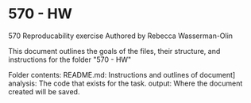 # 570 - HW
 570 Reproducability exercise
 Authored by Rebecca Wasserman-Olin
 
 This document outlines the goals of the files, their structure, and instructions for the folder "570 - HW"

Folder contents:
README.md: Instructions and outlines of document]
analysis: The code that exists for the task.
output: Where the document created will be saved.

